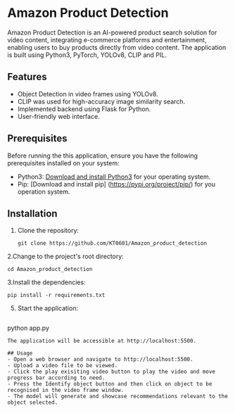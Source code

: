 # Amazon Product Detection

Amazon Product Detection is an AI-powered product search solution for video content, integrating e-commerce platforms and entertainment, enabling users to buy products directly from video content. The application is built using Python3, PyTorch, YOLOv8, CLIP and PIL.

## Features

- Object Detection in video frames using YOLOv8.
- CLIP was used for high-accuracy image similarity search.
- Implemented backend using Flask for Python.
- User-friendly web interface.

## Prerequisites

Before running the this application, ensure you have the following prerequisites installed on your system:

- Python3: [Download and install Python3](https://python.org) for your operating system.
- Pip: [Download and install pip] (https://pypi.org/project/pip/) for you operation system.

## Installation

1. Clone the repository:

   ```shell
   git clone https://github.com/KT0601/Amazon_product_detection
   ```

2.Change to the project's root directory:
   ```shell
cd Amazon_product_detection
```
3.Install the dependencies:
   ```shell
pip install -r requirements.txt
```

5. Start the application:
   ```shell
python app.py
```
The application will be accessible at http://localhost:5500.

## Usage
- Open a web browser and navigate to http://localhost:5500.
- Upload a video file to be viewed.
- Click the play exisiting video button to play the video and move progress bar according to need.
- Press the Identify object button and then click on object to be recognised in the video frame window.
- The model will generate and showcase recommendations relevant to the object selected. 
